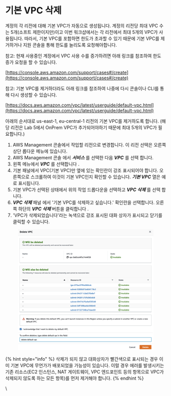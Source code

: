 # 기본 VPC 삭제

계정의 각 리전에 대해 기본 VPC가 자동으로 생성됩니다. 계정의 리전당 최대 VPC 수는 5개(소프트 제한이지만)이고 이번 워크샵에서는 각 리전에서 최대 5개의 VPC가 사용됩니다. 따라서, 기본 VPC를 포함하면 한도가 초과할 수 있기 때문에 기본 VPC를 제거하거나 지원 콘솔을 통해 한도를 늘리도록 요청해야합니다.

참고: 현재 사용중인 계정에서 VPC 사용 수를 증가하려면 아래 링크를 참조하여 한도 증가 요청을 할 수 있습니다.

[https://console.aws.amazon.com/support/cases#/create](https://console.aws.amazon.com/support/cases#/create)

참고: 기본 VPC를 제거하더라도 아래 링크를 참조하여 나중에 다시 콘솔이나 CLI를 통해 다시 생성할 수 있습니다.&#x20;

[https://docs.aws.amazon.com/vpc/latest/userguide/default-vpc.html](https://docs.aws.amazon.com/vpc/latest/userguide/default-vpc.html)



아래의 순서대로 us-east-1, eu-central-1 리전의 기본 VPC를 제거하도록 합니다. (해당 리전은 Lab 5에서 OnPrem VPC가 추가되어야하기 때문에 최대 5개의 VPC가 필요합니다.)

1. AWS Management 콘솔에서 작업할 리전으로 변경합니다. 이 리전 선택은 오른쪽 상단 롭다운 메뉴에 있습니다.
2. AWS Management 콘솔 에서 _**서비스**_ 를 선택한 다음 _**VPC**_ 를 선택 합니다.
3. 왼쪽 메뉴에서 _**VPC**_ 를 선택합니다 .
4. 기본 패널에서 VPC(기본 VPC)만 옆에 있는 확인란이 강조 표시되어야 합니다. 오른쪽으로 스크롤하여 이것이 기본 VPC인지 확인할 수 있습니다. _**기본 VPC**_ 열은 예로 표시됩니다.
5. 기본 VPC가 선택된 상태에서 위의 작업 드롭다운을 선택하고 _**VPC 삭제**_ 를 선택 합니다.
6. _**VPC 삭제**_ 패널 에서 '기본 VPC를 삭제하고 싶습니다.' 확인란을 선택합니다. 오른쪽 하단의 _**VPC 삭제**_ 버튼을 클릭합니다 .
7. 'VPC가 삭제되었습니다'라는 녹색으로 강조 표시된 대화 상자가 표시되고 닫기를 클릭할 수 있습니다.

<figure><img src="../.gitbook/assets/image (24).png" alt=""><figcaption></figcaption></figure>

{% hint style="info" %}
삭제가 되지 않고 대화상자가 빨간색으로 표시되는 경우 이미 기본 VPC에 무언가가 배포되었을 가능성이 있습니다. 이럴 경우 에러를 발생시키는 기존 리소스(EC2 인스턴스, NAT 게이트웨이, VPC 엔드포인트 등의 항목으로 VPC가 삭제되지 않도록 하는 모든 항목)를 먼저 제거해야 합니다.&#x20;
{% endhint %}

\
